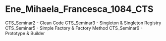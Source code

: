 # Ene_Mihaela_Francesca_1084_CTS

CTS_Seminar2 - Clean Code
CTS_Seminar3 - Singleton & Singleton Registry
CTS_Seminar5 - Simple Factory & Factory Method
CTS_Seminar6 - Prototype & Builder
